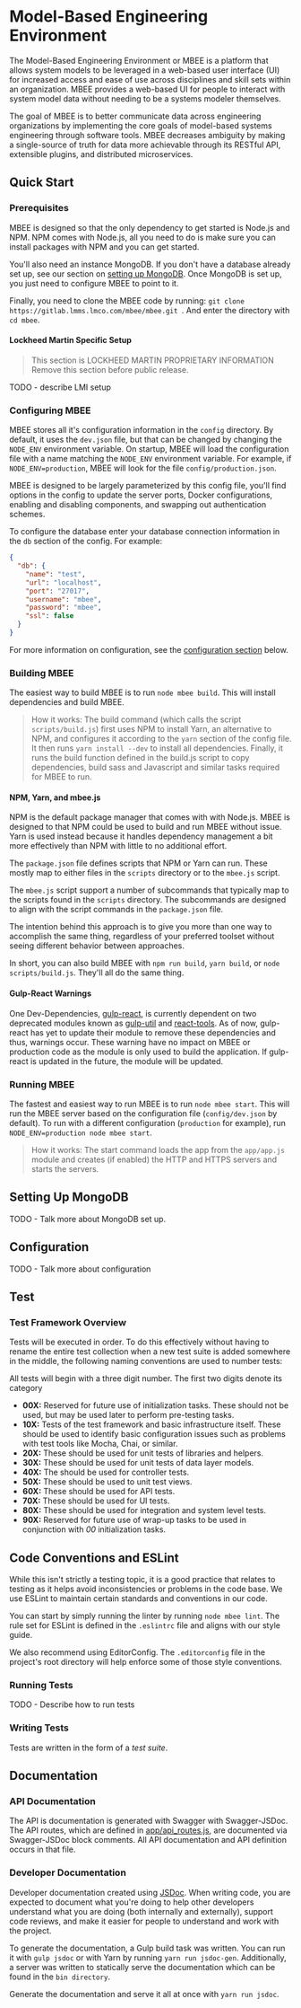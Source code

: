# Model-Based Engineering Environment

The Model-Based Engineering Environment or MBEE is a platform that allows
system models to be leveraged in a web-based user interface (UI) for increased
access and ease of use across disciplines and skill sets within an organization.
MBEE provides a web-based UI for people to interact with system model data
without needing to be a systems modeler themselves.

The goal of MBEE is to better communicate data across engineering organizations
by implementing the core goals of model-based systems engineering through
software tools. MBEE decreases ambiguity by making a single-source of truth for
data more achievable through its RESTful API, extensible plugins, and
distributed microservices.

## Quick Start

### Prerequisites
MBEE is designed so that the only dependency to get started is Node.js and NPM.
NPM comes with Node.js, all you need to do is make sure you can install packages
with NPM and you can get started.

You'll also need an instance MongoDB. If you don't have a database already set
up, see our section on [setting up MongoDB](#setting-up-mongodb). Once MongoDB
is set up, you just need to configure MBEE to point to it.

Finally, you need to clone the MBEE code by running:
`git clone https://gitlab.lmms.lmco.com/mbee/mbee.git `. And enter the directory
with `cd mbee`.

#### Lockheed Martin Specific Setup
> This section is LOCKHEED MARTIN PROPRIETARY INFORMATION
> Remove this section before public release.

TODO - describe LMI setup

### Configuring MBEE
MBEE stores all it's configuration information in the `config` directory. By
default, it uses the `dev.json` file, but that can be changed by changing the
`NODE_ENV` environment variable. On startup, MBEE will load the configuration
file with a name matching the `NODE_ENV` environment variable. For example,
if `NODE_ENV=production`, MBEE will look for the file `config/production.json`.

MBEE is designed to be largely parameterized by this config file, you'll find
options in the config to update the server ports, Docker configurations,
enabling and disabling components, and swapping out authentication schemes.

To configure the database enter your database connection information in the `db`
section of the config. For example:

```json
{
  "db": {
    "name": "test",
    "url": "localhost",
    "port": "27017",
    "username": "mbee",
    "password": "mbee",
    "ssl": false
  }
}
```

For more information on configuration, see the
[configuration section](#configuration) below.

### Building MBEE

The easiest way to build MBEE is to run `node mbee build`. This will install
dependencies and build MBEE.

> How it works: The build command (which calls the script `scripts/build.js`)
> first uses NPM to install Yarn, an alternative to NPM, and configures it
> according to the `yarn` section of the config file. It then runs
> `yarn install --dev` to install all dependencies. Finally, it runs the build
> function defined in the build.js script to copy dependencies, build sass and
> Javascript and similar tasks required for MBEE to run.

#### NPM, Yarn, and mbee.js

NPM is the default package manager that comes with with Node.js. MBEE is
designed to that NPM could be used to build and run MBEE without issue. Yarn
is used instead because it handles dependency management a bit more effectively
than NPM with little to no additional effort.

The `package.json` file defines scripts that NPM or Yarn can run. These mostly
map to either files in the `scripts` directory or to the `mbee.js` script.

The `mbee.js` script support a number of subcommands that typically map to the
scripts found in the `scripts` directory. The subcommands are designed to align
with the script commands in the `package.json` file.

The intention behind this approach is to give you more than one way to
accomplish the same thing, regardless of your preferred toolset without seeing
different behavior between approaches.

In short, you can also build MBEE with `npm run build`, `yarn build`, or
`node scripts/build.js`. They'll all do the same thing.

#### Gulp-React Warnings
One Dev-Dependencies, [gulp-react](https://www.npmjs.com/package/gulp-react), 
is currently dependent on two deprecated modules known as 
[gulp-util](https://www.npmjs.com/package/gulp-util) and 
[react-tools](https://www.npmjs.com/package/react-tools). As of now, gulp-react 
has yet to update their module to remove these dependencies and thus, warnings
occur. These warning have no impact on MBEE or production code as the module
is only used to build the application. If gulp-react is updated in the future,
the module will be updated.

### Running MBEE

The fastest and easiest way to run MBEE is to run `node mbee start`. This will
run the MBEE server based on the configuration file (`config/dev.json` by
default). To run with a different configuration (`production` for example), run
`NODE_ENV=production node mbee start`.

> How it works: The start command loads the app from the `app/app.js` module
> and creates (if enabled) the HTTP and HTTPS servers and starts the servers.


## Setting Up MongoDB

TODO - Talk more about MongoDB set up.


## Configuration

TODO - Talk more about configuration


## Test

### Test Framework Overview
Tests will be executed in order. To do this effectively without having to
rename the entire test collection when a new test suite is added somewhere in
the middle, the following naming conventions are used to number tests:

All tests will begin with a three digit number. The first two digits denote its
category

- **00X:** Reserved for future use of initialization tasks. These should not be
  used, but may be used later to perform pre-testing tasks.
- **10X:** Tests of the test framework and basic infrastructure itself. These
  should be used to identify basic configuration issues such as problems
  with test tools like Mocha, Chai, or similar.
- **20X:** These should be used for unit tests of libraries and helpers.
- **30X:** These should be used for unit tests of data layer models.
- **40X:** The should be used for controller tests.
- **50X:** These should be used to unit test views.
- **60X:** These should be used for API tests.
- **70X:** These should be used for UI tests.
- **80X:** These should be used for integration and system level tests.
- **90X:** Reserved for future use of wrap-up tasks to be used in conjunction
  with *00* initialization tasks.

## Code Conventions and ESLint
While this isn't strictly a testing topic, it is a good practice that relates to
testing as it helps avoid inconsistencies or problems in the code base. We use
ESLint to maintain certain standards and conventions in our code.

You can start by simply running the linter by running `node mbee lint`. The
rule set for ESLint is defined in the `.eslintrc` file and aligns with our
style guide.

We also recommend using EditorConfig. The `.editorconfig` file in the project's
root directory will help enforce some of those style conventions.

### Running Tests
TODO - Describe how to run tests

### Writing Tests
Tests are written in the form of a *test suite*.


## Documentation

### API Documentation
The API is documentation is generated with Swagger with Swagger-JSDoc.
The API routes, which are defined in [app/api_routes.js](app/api_routes.js),
are documented via Swagger-JSDoc block comments. All API documentation and
API definition occurs in that file.

### Developer Documentation
Developer documentation created using [JSDoc](http://usejsdoc.org/). When
writing code, you are expected to document what you're doing to help other
developers understand what you are doing (both internally and externally),
support code reviews, and make it easier for people to understand and work with
the project.

To generate the documentation, a Gulp build task was written. You can run it
with `gulp jsdoc` or with Yarn by running `yarn run jsdoc-gen`. Additionally,
a server was written to statically serve the documentation which can be found
in the `bin directory`.

Generate the documentation and serve it all at once with `yarn run jsdoc`.

